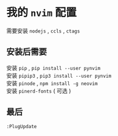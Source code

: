 # 我的 `nvim` 配置

需要安装 `nodejs` , `ccls` , `ctags`

## 安装后需要

安装 `pip` , `pip install --user pynvim`  
安装 `pipip3` , `pip3 install --user pynvim`  
安装 `pinode` , `npm install -g neovim`  
安装 `pinerd-fonts` ( 可选 )  

## 最后

```sh
:PlugUpdate
```
